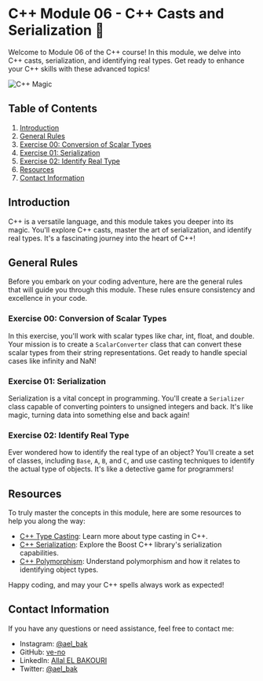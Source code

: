 # C++ Module 06 - C++ Casts and Serialization 🚀

Welcome to Module 06 of the C++ course! In this module, we delve into C++ casts, serialization, and identifying real types. Get ready to enhance your C++ skills with these advanced topics!

![C++ Magic](magic.jpg)

## Table of Contents
1. [Introduction](#introduction)
2. [General Rules](#general-rules)
3. [Exercise 00: Conversion of Scalar Types](#exercise-00-conversion-of-scalar-types)
4. [Exercise 01: Serialization](#exercise-01-serialization)
5. [Exercise 02: Identify Real Type](#exercise-02-identify-real-type)
6. [Resources](#resources)
7. [Contact Information](#contact-information)

## Introduction
C++ is a versatile language, and this module takes you deeper into its magic. You'll explore C++ casts, master the art of serialization, and identify real types. It's a fascinating journey into the heart of C++!

## General Rules
Before you embark on your coding adventure, here are the general rules that will guide you through this module. These rules ensure consistency and excellence in your code.

### Exercise 00: Conversion of Scalar Types
In this exercise, you'll work with scalar types like char, int, float, and double. Your mission is to create a `ScalarConverter` class that can convert these scalar types from their string representations. Get ready to handle special cases like infinity and NaN!

### Exercise 01: Serialization
Serialization is a vital concept in programming. You'll create a `Serializer` class capable of converting pointers to unsigned integers and back. It's like magic, turning data into something else and back again!

### Exercise 02: Identify Real Type
Ever wondered how to identify the real type of an object? You'll create a set of classes, including `Base`, `A`, `B`, and `C`, and use casting techniques to identify the actual type of objects. It's like a detective game for programmers!

## Resources
To truly master the concepts in this module, here are some resources to help you along the way:

- [C++ Type Casting](https://www.geeksforgeeks.org/type-conversion-in-c/): Learn more about type casting in C++.
- [C++ Serialization](https://www.boost.org/doc/libs/1_75_0/libs/serialization/doc/index.html): Explore the Boost C++ library's serialization capabilities.
- [C++ Polymorphism](https://www.tutorialspoint.com/cplusplus/cpp_polymorphism.htm): Understand polymorphism and how it relates to identifying object types.

Happy coding, and may your C++ spells always work as expected!

## Contact Information

If you have any questions or need assistance, feel free to contact me:

- Instagram: [@ael_bak](https://www.instagram.com/ael_bak/)
- GitHub: [ve-no](https://github.com/ve-no)
- LinkedIn: [Allal EL BAKOURI](https://www.linkedin.com/in/allal-el-bakouri-ba3565205/)
- Twitter: [@ael_bak](https://twitter.com/ael_bak)
